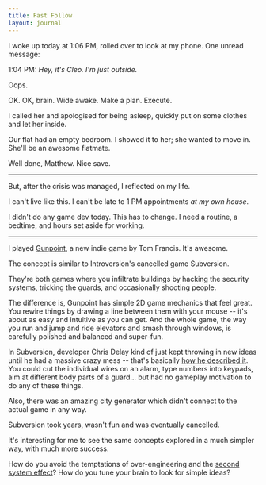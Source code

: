 ```yaml
---
title: Fast Follow
layout: journal
---
```


I woke up today at 1:06 PM, rolled over to look at my phone. One unread message:

1:04 PM: _Hey, it's Cleo. I'm just outside._

Oops.

OK. OK, brain. Wide awake. Make a plan. Execute.

I called her and apologised for being asleep, quickly put on some clothes and let her inside.

Our flat had an empty bedroom. I showed it to her; she wanted to move in. She'll be an awesome flatmate.

Well done, Matthew. Nice save.

* * *

But, after the crisis was managed, I reflected on my life.

I can't live like this. I can't be late to 1 PM appointments _at my own house_. 

I didn't do any game dev today. This has to change. I need a routine, a bedtime, and hours set aside for working.

* * *

I played [Gunpoint](http://www.gunpointgame.com/), a new indie game by Tom Francis. It's awesome.

The concept is similar to Introversion's cancelled game Subversion.

They're both games where you infiltrate buildings by hacking the security systems, tricking the guards, and occasionally shooting people.

The difference is, Gunpoint has simple 2D game mechanics that feel great. You rewire things by drawing a line between them with your mouse -- it's about as easy and intuitive as you can get. And the whole game, the way you run and jump and ride elevators and smash through windows, is carefully polished and balanced and super-fun.

In Subversion, developer Chris Delay kind of just kept throwing in new ideas until he had a massive crazy mess -- that's basically [how he described it](http://www.eurogamer.net/articles/2012-07-11-rezzed-sessions-why-subversion-sucked-and-prison-architect-wont). You could cut the individual wires on an alarm, type numbers into keypads, aim at different body parts of a guard... but had no gameplay motivation to do any of these things.

Also, there was an amazing city generator which didn't connect to the actual game in any way.

Subversion took years, wasn't fun and was eventually cancelled.

It's interesting for me to see the same concepts explored in a much simpler way, with much more success.

How do you avoid the temptations of over-engineering and the [second system effect](http://en.wikipedia.org/wiki/Second-system_effect)? How do you tune your brain to look for simple ideas?